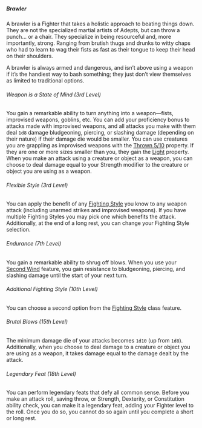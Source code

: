 ##### Brawler

A brawler is a Fighter that takes a holistic approach to beating things down.
They are not the specialized martial artists of Adepts, but can throw a punch... or a chair.
They specialize in being resourceful and, more importantly, strong.
Ranging from brutish thugs and drunks to witty chaps who had to learn to wag their fists as fast as their tongue to keep their head on their shoulders.

A brawler is always armed and dangerous, and isn’t above using a weapon if it’s the handiest way to bash something; they just don’t view themselves as limited to traditional options.

###### Weapon is a State of Mind (3rd Level)

You gain a remarkable ability to turn anything into a weapon—fists, improvised weapons, <span class="monster monster-Goblin_goblin">goblins</span>, etc.
You can add your proficiency bonus to attacks made with improvised weapons, and all attacks you make with them deal `1d8` damage bludgeoning, piercing, or slashing damage (depending on their nature) if their damage die would be smaller.
You can use creatures you are grappling as improvised weapons with the [Thrown 5/10](#Weapon_Properties_weapon_properties) property.
If they are one or more sizes smaller than you, they gain the [Light](#Weapon_Properties_weapon_properties) property.
When you make an attack using a creature or object as a weapon, you can choose to deal damage equal to your Strength modifier to the creature or object you are using as a weapon.

###### Flexible Style (3rd Level)

You can apply the benefit of any [Fighting Style](#Fighter_fighting_style) you know to any weapon attack (including unarmed strikes and improvised weapons).
If you have multiple Fighting Styles you may pick one which benefits the attack.
Additionally, at the end of a long rest, you can change your Fighting Style selection.

###### Endurance (7th Level)

You gain a remarkable ability to shrug off blows.
When you use your [Second Wind](#Fighter_second_wind) feature, you gain resistance to bludgeoning, piercing, and slashing damage until the start of your next turn.

###### Additional Fighting Style (10th Level)

You can choose a second option from the [Fighting Style](#Fighter_fighting_style) class feature.

###### Brutal Blows (15th Level)

The minimum damage die of your attacks becomes `1d10` (up from `1d8`).
Additionally, when you choose to deal damage to a creature or object you are using as a weapon, it takes damage equal to the damage dealt by the attack.

###### Legendary Feat (18th Level)

You can perform legendary feats that defy all common sense.
Before you make an attack roll, saving throw, or Strength, Dexterity, or Constitution ability check, you can make it a legendary feat, adding your Fighter level to the roll.
Once you do so, you cannot do so again until you complete a short or long rest.
